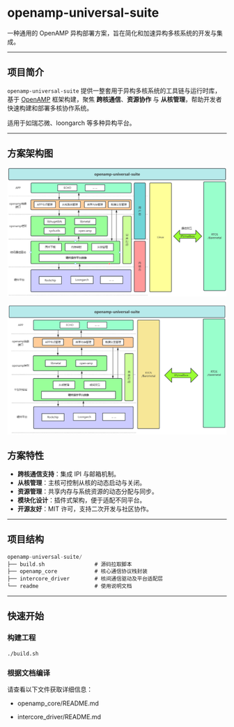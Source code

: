 # openamp-universal-suite

一种通用的 OpenAMP 异构部署方案，旨在简化和加速异构多核系统的开发与集成。

---

## 项目简介

`openamp-universal-suite` 提供一整套用于异构多核系统的工具链与运行时库，基于 [OpenAMP](https://www.openampproject.org/) 框架构建，聚焦 **跨核通信**、**资源协作** 与 **从核管理**，帮助开发者快速构建和部署多核协作系统。

适用于如瑞芯微、loongarch 等多种异构平台。

---

## 方案架构图

![image-20250425001128218](./image/image.png)

![image-20250425001128218](./image/image1.png)

## 方案特性

- **跨核通信支持**：集成 IPI 与邮箱机制。
- **从核管理**：主核可控制从核的动态启动与关闭。
- **资源管理**：共享内存与系统资源的动态分配与同步。
- **模块化设计**：插件式架构，便于适配不同平台。
- **开源友好**：MIT 许可，支持二次开发与社区协作。

---

## 项目结构
```c
openamp-universal-suite/
├── build.sh 				# 源码拉取脚本
├── openamp_core    		# 核心通信协议栈封装
├── intercore_driver  		# 核间通信驱动及平台适配层
└── readme             		# 使用说明文档
```

---

## 快速开始

### 构建工程

```bash
./build.sh
```
### 根据文档编译
请查看以下文件获取详细信息：

- openamp_core/README.md

- intercore_driver/README.md

